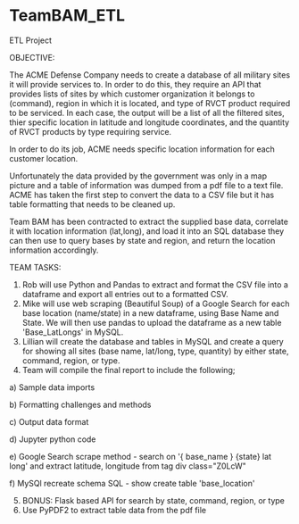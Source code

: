 # TeamBAM_ETL
ETL Project


OBJECTIVE:

The ACME Defense Company needs to create a database of all military sites it will provide services to. In order to do this, they require an API that provides lists of sites by which customer organization it belongs to (command), region in which it is located, and type of RVCT product required to be serviced. In each case, the output will be a list of all the filtered sites, thier specific location in latitude and longitude coordinates, and the quantity of RVCT products by type requiring service.  

In order to do its job, ACME needs specific location information for each customer location.

Unfortunately the data provided by the government was only in a map picture and a table of information was dumped from a pdf file
to a text file. ACME has taken the first step to convert the data to a CSV file but it has table formatting that needs to be cleaned up.

Team BAM has been contracted to extract the supplied base data, correlate it with location information (lat,long), and load it into an SQL database they can then use to query bases by state and region, and return the location information accordingly.

TEAM TASKS:

1) Rob will use Python and Pandas to extract and format the CSV file into a dataframe and export all entries out to a formatted CSV.
2) Mike will use web scraping (Beautiful Soup) of a Google Search for each base location (name/state) in a new dataframe, using Base Name and State. We will then use pandas to upload the dataframe as a new table 'Base_LatLongs' in MySQL.
3) Lillian will create the database and tables in MySQL and create a query for showing all sites (base name, lat/long, type, quantity) by either state, command, region, or type.
4) Team will compile the final report to include the following;

a) Sample data imports

b) Formatting challenges and methods

c) Output data format

d) Jupyter python code

e) Google Search scrape method - search on '{ base_name } {state} lat long' and extract latitude, longitude from tag div class="Z0LcW"
  
f) MySQl recreate schema SQL - show create table 'base_location'

5) BONUS: Flask based API for search by state, command, region, or type
6) Use PyPDF2 to extract table data from the pdf file
